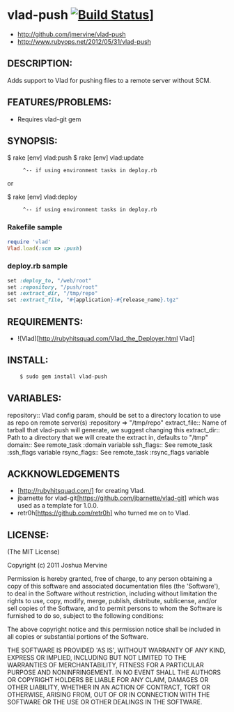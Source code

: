 # vlad-push [![Build Status](https://travis-ci.org/jmervine/vlad-push.png?brach=master)](http://travis-ci.org/jmervine/vlad-push)]

* http://github.com/jmervine/vlad-push
* http://www.rubyops.net/2012/05/31/vlad-push

## DESCRIPTION:

Adds support to Vlad for pushing files to a remote server without SCM.


## FEATURES/PROBLEMS:

* Requires vlad-git gem

## SYNOPSIS:

  $ rake [env] vlad:push
  $ rake [env] vlad:update

         ^-- if using environment tasks in deploy.rb

  or

  $ rake [env] vlad:deploy

         ^-- if using environment tasks in deploy.rb

### Rakefile sample

```ruby
require 'vlad'
Vlad.load(:scm => :push)
```

### deploy.rb sample

```ruby
set :deploy_to, "/web/root"
set :repository, "/push/root"
set :extract_dir, "/tmp/repo"
set :extract_file, "#{application}-#{release_name}.tgz"
```

## REQUIREMENTS:

* !(Vlad)[http://rubyhitsquad.com/Vlad_the_Deployer.html Vlad]

## INSTALL:

```sh
    $ sudo gem install vlad-push
```

## VARIABLES:

repository::	        Vlad config param, should be set to a directory location
			to use as repo on remote server(s)
                        :repository => "/tmp/repo"
extract_file::          Name of tarball that vlad-push will generate, we suggest changing this
extract_dir::           Path to a directory that we will create the extract in, defaults to "/tmp"
domain::	        See remote_task :domain variable
ssh_flags::             See remote_task :ssh_flags variable
rsync_flags::           See remote_task :rsync_flags variable

## ACKKNOWLEDGEMENTS

* [http://rubyhitsquad.com/] for creating Vlad.
* jbarnette for vlad-git[https://github.com/jbarnette/vlad-git] which was used as a template for 1.0.0.
* retr0h[https://github.com/retr0h] who turned me on to Vlad.


## LICENSE:

(The MIT License)

Copyright (c) 2011 Joshua Mervine

Permission is hereby granted, free of charge, to any person obtaining
a copy of this software and associated documentation files (the
'Software'), to deal in the Software without restriction, including
without limitation the rights to use, copy, modify, merge, publish,
distribute, sublicense, and/or sell copies of the Software, and to
permit persons to whom the Software is furnished to do so, subject to
the following conditions:

The above copyright notice and this permission notice shall be
included in all copies or substantial portions of the Software.

THE SOFTWARE IS PROVIDED 'AS IS', WITHOUT WARRANTY OF ANY KIND,
EXPRESS OR IMPLIED, INCLUDING BUT NOT LIMITED TO THE WARRANTIES OF
MERCHANTABILITY, FITNESS FOR A PARTICULAR PURPOSE AND NONINFRINGEMENT.
IN NO EVENT SHALL THE AUTHORS OR COPYRIGHT HOLDERS BE LIABLE FOR ANY
CLAIM, DAMAGES OR OTHER LIABILITY, WHETHER IN AN ACTION OF CONTRACT,
TORT OR OTHERWISE, ARISING FROM, OUT OF OR IN CONNECTION WITH THE
SOFTWARE OR THE USE OR OTHER DEALINGS IN THE SOFTWARE.

